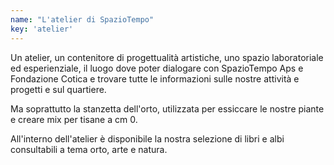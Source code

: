 ```yaml
---
name: "L'atelier di SpazioTempo"
key: 'atelier'
---
```


Un atelier, un contenitore di progettualità artistiche, uno spazio
laboratoriale ed esperienziale, il luogo dove poter dialogare con
SpazioTempo Aps e Fondazione Cotica e trovare tutte le informazioni
sulle nostre attività e progetti e sul quartiere.

Ma soprattutto la stanzetta dell\'orto, utilizzata per essiccare le
nostre piante e creare mix per tisane a cm 0.

All\'interno dell'atelier è disponibile la nostra selezione di libri e
albi consultabili a tema orto, arte e natura.
